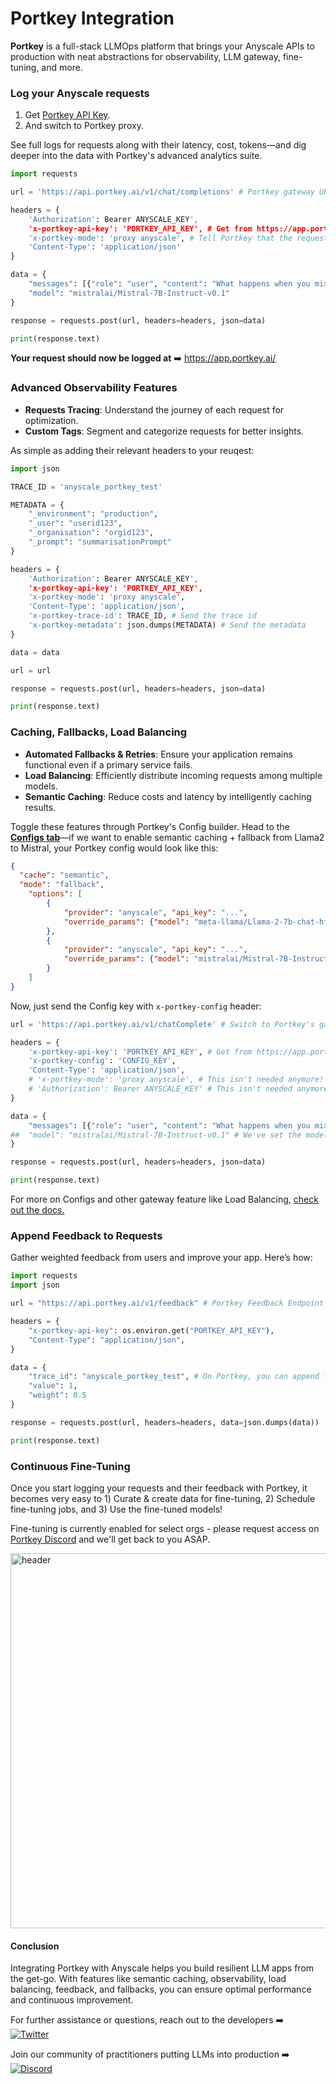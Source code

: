 # Portkey Integration

**Portkey** is a full-stack LLMOps platform that brings your Anyscale APIs to production with neat abstractions for observability, LLM gateway, fine-tuning, and more.

### Log your Anyscale requests
1. Get [Portkey API Key](https://app.portkey.ai/).
2. And switch to Portkey proxy.

See full logs for requests along with their latency, cost, tokens—and dig deeper into the data with Portkey's advanced analytics suite. 
```py
import requests

url = 'https://api.portkey.ai/v1/chat/completions' # Portkey gateway URL

headers = {
    'Authorization': Bearer ANYSCALE_KEY',
    'x-portkey-api-key': 'PORTKEY_API_KEY', # Get from https://app.portkey.ai/,
    'x-portkey-mode': 'proxy anyscale', # Tell Portkey that the request is for Anyscale
    'Content-Type': 'application/json'
}

data = {
    "messages": [{"role": "user", "content": "What happens when you mix red & yellow?"}],
    "model": "mistralai/Mistral-7B-Instruct-v0.1"
}

response = requests.post(url, headers=headers, json=data)

print(response.text)
```
**Your request should now be logged at** ➡️ https://app.portkey.ai/

### Advanced Observability Features
* **Requests Tracing**: Understand the journey of each request for optimization.
* **Custom Tags**: Segment and categorize requests for better insights.

As simple as adding their relevant headers to your reuqest:

```py
import json

TRACE_ID = 'anyscale_portkey_test'

METADATA = {
    "_environment": "production",
    "_user": "userid123",
    "_organisation": "orgid123",
    "_prompt": "summarisationPrompt"
}

headers = {
    'Authorization': Bearer ANYSCALE_KEY',
    'x-portkey-api-key': 'PORTKEY_API_KEY',
    'x-portkey-mode': 'proxy anyscale',
    'Content-Type': 'application/json',
    'x-portkey-trace-id': TRACE_ID, # Send the trace id
    'x-portkey-metadata': json.dumps(METADATA) # Send the metadata
}

data = data

url = url

response = requests.post(url, headers=headers, json=data)

print(response.text)
```

### Caching, Fallbacks, Load Balancing
* **Automated Fallbacks & Retries**: Ensure your application remains functional even if a primary service fails.
* **Load Balancing**: Efficiently distribute incoming requests among multiple models.
* **Semantic Caching**: Reduce costs and latency by intelligently caching results.

Toggle these features through Portkey's Config builder. Head to the **[Configs tab](https://app.portkey.ai)**—if we want to enable semantic caching + fallback from Llama2 to Mistral, your Portkey config would look like this:

```json
{
  "cache": "semantic",
  "mode": "fallback",
  	"options": [
		{
			"provider": "anyscale", "api_key": "...",
			"override_params": {"model": "meta-llama/Llama-2-7b-chat-hf"}
		},
		{
			"provider": "anyscale", "api_key": "...",
			"override_params": {"model": "mistralai/Mistral-7B-Instruct-v0.1"}
		}
	]
}
```

Now, just send the Config key with `x-portkey-config` header:

```py
url = 'https://api.portkey.ai/v1/chatComplete' # Switch to Portkey's gateway URL

headers = {
    'x-portkey-api-key': 'PORTKEY_API_KEY', # Get from https://app.portkey.ai/,
    'x-portkey-config': 'CONFIG_KEY',
    'Content-Type': 'application/json',
    # 'x-portkey-mode': 'proxy anyscale', # This isn't needed anymore!
    # 'Authorization': Bearer ANYSCALE_KEY' # This isn't needed anymore as well!
}

data = {
    "messages": [{"role": "user", "content": "What happens when you mix red & yellow?"}],
##  "model": "mistralai/Mistral-7B-Instruct-v0.1" # We've set the model upstream with the Config!
}

response = requests.post(url, headers=headers, json=data)

print(response.text)
```

For more on Configs and other gateway feature like Load Balancing, [check out the docs.](https://docs.portkey.ai/portkey-docs/portkey-features/ai-gateway)

### Append Feedback to Requests

Gather weighted feedback from users and improve your app. Here’s how:

```py
import requests
import json

url = "https://api.portkey.ai/v1/feedback" # Portkey Feedback Endpoint

headers = {
	"x-portkey-api-key": os.environ.get("PORTKEY_API_KEY"),
	"Content-Type": "application/json",
}

data = {
	"trace_id": "anyscale_portkey_test", # On Portkey, you can append feedback to a particular Trace ID
	"value": 1,
	"weight": 0.5
}

response = requests.post(url, headers=headers, data=json.dumps(data))

print(response.text)
```

### Continuous Fine-Tuning

Once you start logging your requests and their feedback with Portkey, it becomes very easy to 1️) Curate & create data for fine-tuning, 2) Schedule fine-tuning jobs, and 3) Use the fine-tuned models!

Fine-tuning is currently enabled for select orgs - please request access on [Portkey Discord](https://discord.gg/sDk9JaNfK8) and we'll get back to you ASAP.

<img src="https://portkey.ai/blog/content/images/2023/11/fine-tune.gif" alt="header" width=600 />

#### **Conclusion**

Integrating Portkey with Anyscale helps you build resilient LLM apps from the get-go. With features like semantic caching, observability, load balancing, feedback, and fallbacks, you can ensure optimal performance and continuous improvement.

For further assistance or questions, reach out to the developers ➡️ <br />
<a href="https://twitter.com/intent/follow?screen_name=portkeyai" target="_blank">
  <img src="https://img.shields.io/twitter/follow/portkeyai?style=social&logo=twitter" alt="Twitter">
</a>

Join our community of practitioners putting LLMs into production ➡️ <br />
<a href="https://discord.gg/sDk9JaNfK8" target="_blank">
  <img src="https://img.shields.io/discord/1143393887742861333?logo=discord" alt="Discord">
</a>
